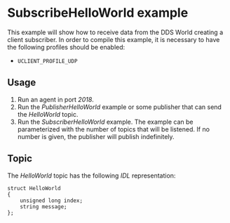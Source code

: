 # SubscribeHelloWorld example

This example will show how to receive data from the DDS World creating a client subscriber.
In order to compile this example, it is necessary to have the following profiles should be enabled:

- `UCLIENT_PROFILE_UDP`

## Usage
1. Run an agent in port *2018*.
2. Run the *PublisherHelloWorld* example or some publisher that can send the *HelloWorld* topic.
3. Run the *SubscriberHelloWorld* example.
   The example can be parameterized with the number of topics that will be listened.
   If no number is given, the publisher will publish indefinitely.

## Topic

The *HelloWorld* topic has the following *IDL* representation:

```
struct HelloWorld
{
	unsigned long index;
	string message;
};
```

